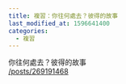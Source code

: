 ```yaml
---
title: 複習：你往何處去？彼得的故事
last_modified_at: 1596641400
categories:
  - 複習
---
```


<p>你往何處去？彼得的故事<br>
<a href="/posts/269191468" target="_blank">/posts/269191468</a></p>

<p>&nbsp;</p>

